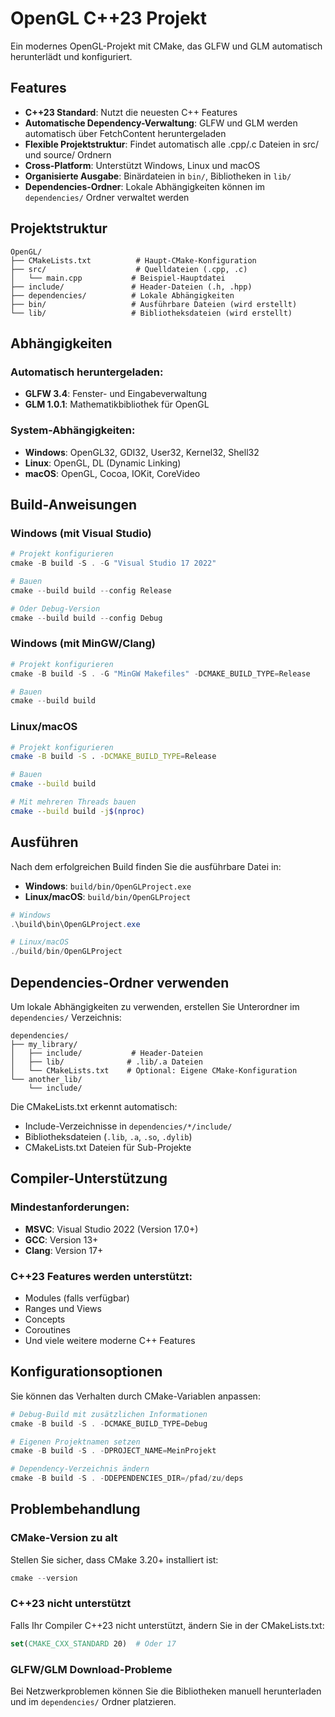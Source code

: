 # OpenGL C++23 Projekt

Ein modernes OpenGL-Projekt mit CMake, das GLFW und GLM automatisch herunterlädt und konfiguriert.

## Features

- **C++23 Standard**: Nutzt die neuesten C++ Features
- **Automatische Dependency-Verwaltung**: GLFW und GLM werden automatisch über FetchContent heruntergeladen
- **Flexible Projektstruktur**: Findet automatisch alle .cpp/.c Dateien in src/ und source/ Ordnern
- **Cross-Platform**: Unterstützt Windows, Linux und macOS
- **Organisierte Ausgabe**: Binärdateien in `bin/`, Bibliotheken in `lib/`
- **Dependencies-Ordner**: Lokale Abhängigkeiten können im `dependencies/` Ordner verwaltet werden

## Projektstruktur

```
OpenGL/
├── CMakeLists.txt          # Haupt-CMake-Konfiguration
├── src/                    # Quelldateien (.cpp, .c)
│   └── main.cpp           # Beispiel-Hauptdatei
├── include/               # Header-Dateien (.h, .hpp)
├── dependencies/          # Lokale Abhängigkeiten
├── bin/                   # Ausführbare Dateien (wird erstellt)
└── lib/                   # Bibliotheksdateien (wird erstellt)
```

## Abhängigkeiten

### Automatisch heruntergeladen:
- **GLFW 3.4**: Fenster- und Eingabeverwaltung
- **GLM 1.0.1**: Mathematikbibliothek für OpenGL

### System-Abhängigkeiten:
- **Windows**: OpenGL32, GDI32, User32, Kernel32, Shell32
- **Linux**: OpenGL, DL (Dynamic Linking)
- **macOS**: OpenGL, Cocoa, IOKit, CoreVideo

## Build-Anweisungen

### Windows (mit Visual Studio)

```powershell
# Projekt konfigurieren
cmake -B build -S . -G "Visual Studio 17 2022"

# Bauen
cmake --build build --config Release

# Oder Debug-Version
cmake --build build --config Debug
```

### Windows (mit MinGW/Clang)

```powershell
# Projekt konfigurieren
cmake -B build -S . -G "MinGW Makefiles" -DCMAKE_BUILD_TYPE=Release

# Bauen
cmake --build build
```

### Linux/macOS

```bash
# Projekt konfigurieren
cmake -B build -S . -DCMAKE_BUILD_TYPE=Release

# Bauen
cmake --build build

# Mit mehreren Threads bauen
cmake --build build -j$(nproc)
```

## Ausführen

Nach dem erfolgreichen Build finden Sie die ausführbare Datei in:
- **Windows**: `build/bin/OpenGLProject.exe`
- **Linux/macOS**: `build/bin/OpenGLProject`

```powershell
# Windows
.\build\bin\OpenGLProject.exe

# Linux/macOS
./build/bin/OpenGLProject
```

## Dependencies-Ordner verwenden

Um lokale Abhängigkeiten zu verwenden, erstellen Sie Unterordner im `dependencies/` Verzeichnis:

```
dependencies/
├── my_library/
│   ├── include/           # Header-Dateien
│   ├── lib/              # .lib/.a Dateien
│   └── CMakeLists.txt    # Optional: Eigene CMake-Konfiguration
└── another_lib/
    └── include/
```

Die CMakeLists.txt erkennt automatisch:
- Include-Verzeichnisse in `dependencies/*/include/`
- Bibliotheksdateien (`.lib`, `.a`, `.so`, `.dylib`)
- CMakeLists.txt Dateien für Sub-Projekte

## Compiler-Unterstützung

### Mindestanforderungen:
- **MSVC**: Visual Studio 2022 (Version 17.0+)
- **GCC**: Version 13+
- **Clang**: Version 17+

### C++23 Features werden unterstützt:
- Modules (falls verfügbar)
- Ranges und Views
- Concepts
- Coroutines
- Und viele weitere moderne C++ Features

## Konfigurationsoptionen

Sie können das Verhalten durch CMake-Variablen anpassen:

```powershell
# Debug-Build mit zusätzlichen Informationen
cmake -B build -S . -DCMAKE_BUILD_TYPE=Debug

# Eigenen Projektnamen setzen
cmake -B build -S . -DPROJECT_NAME=MeinProjekt

# Dependency-Verzeichnis ändern
cmake -B build -S . -DDEPENDENCIES_DIR=/pfad/zu/deps
```

## Problembehandlung

### CMake-Version zu alt
Stellen Sie sicher, dass CMake 3.20+ installiert ist:
```powershell
cmake --version
```

### C++23 nicht unterstützt
Falls Ihr Compiler C++23 nicht unterstützt, ändern Sie in der CMakeLists.txt:
```cmake
set(CMAKE_CXX_STANDARD 20)  # Oder 17
```

### GLFW/GLM Download-Probleme
Bei Netzwerkproblemen können Sie die Bibliotheken manuell herunterladen und im `dependencies/` Ordner platzieren.
